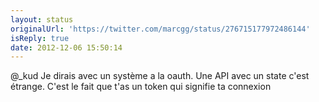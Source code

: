 ```yaml
---
layout: status
originalUrl: 'https://twitter.com/marcgg/status/276715177972486144'
isReply: true
date: 2012-12-06 15:50:14
---
```


@_kud Je dirais avec un système a la oauth. Une API avec un state c'est étrange. C'est le fait que t'as un token qui signifie ta connexion
